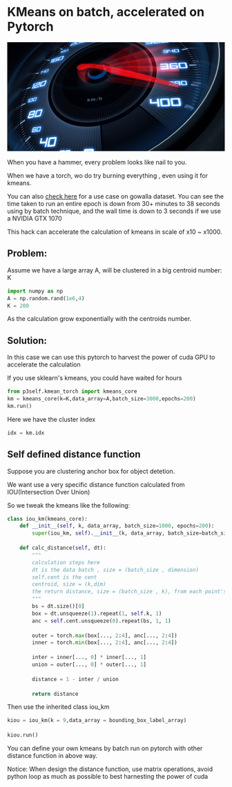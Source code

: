 # KMeans on batch, accelerated on Pytorch

![Kmeans Accelerated](../img/accelerate.jpg)

When you have a hammer, every problem looks like nail to you.

When we have a torch, wo do try burning everything , even using it for kmeans.

You can also [check here](gowalla_preprocess) for a use case on gowalla dataset. You can see the time taken to run an entire epoch is down from 30+ minutes to 38 seconds using by batch technique, and the wall time is down to 3 seconds if we use a NVIDIA GTX 1070

This hack can accelerate the calculation of kmeans in scale of x10 ~ x1000.

## Problem:
Assume we have a large array A, will be clustered in a big centroid number: K

```python
import numpy as np
A = np.random.rand(1e6,4)
K = 200
```
As the calculation grow exponentially with the centroids number.


## Solution:

In this case we can use this pytorch to harvest the power of cuda GPU to accelerate the calculation

If you use sklearn's kmeans, you could have waited for hours

```python
from p3self.kmean_torch import kmeans_core
km = kmeans_core(k=K,data_array=A,batch_size=3000,epochs=200)
km.run()
```
Here we have the cluster index

```python
idx = km.idx
```
## Self defined distance function

Suppose you are clustering anchor box for object detetion.

We want use a very specific distance function calculated from IOU(Intersection Over Union)

So we tweak the kmeans like the following:

```python
class iou_km(kmeans_core):
    def __init__(self, k, data_array, batch_size=1000, epochs=200):
        super(iou_km, self).__init__(k, data_array, batch_size=batch_size, epochs=epochs)

    def calc_distance(self, dt):
        """
        calculation steps here
        dt is the data batch , size = (batch_size , dimension)
        self.cent is the cent
        centroid, size = (k,dim)
        the return distance, size = (batch_size , k), from each point's distance to centroids
        """
        bs = dt.size()[0]
        box = dt.unsqueeze(1).repeat(1, self.k, 1)
        anc = self.cent.unsqueeze(0).repeat(bs, 1, 1)

        outer = torch.max(box[..., 2:4], anc[..., 2:4])
        inner = torch.min(box[..., 2:4], anc[..., 2:4])

        inter = inner[..., 0] * inner[..., 1]
        union = outer[..., 0] * outer[..., 1]

        distance = 1 - inter / union

        return distance
```

Then use the inherited class iou_km

```python
kiou = iou_km(k = 9,data_array = bounding_box_label_array)

kiou.run()
```

You can define your own kmeans by batch run on pytorch with other distance function in above way.

Notice: When design the distance function, use matrix operations, avoid python loop as much as possible to best harnesting the power of cuda


